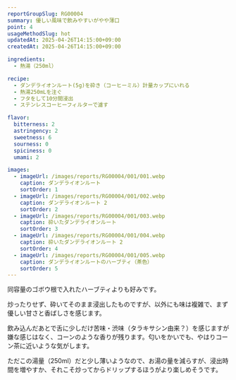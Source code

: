 ```yaml
---
reportGroupSlug: RG00004
summary: 優しい風味で飲みやすいがやや薄口
point: 4
usageMethodSlug: hot
updatedAt: 2025-04-26T14:15:00+09:00
createdAt: 2025-04-26T14:15:00+09:00

ingredients:
  - 熱湯（250ml）

recipe:
  - ダンデライオンルート(5g)を砕き（コーヒーミル）計量カップにいれる
  - 熱湯250mLを注ぐ
  - フタをして10分間浸出
  - ステンレスコーヒーフィルターで濾す

flavor:
  bitterness: 2
  astringency: 2
  sweetness: 6
  sourness: 0
  spiciness: 0
  umami: 2

images:
  - imageUrl: /images/reports/RG00004/001/001.webp
    caption: ダンデライオンルート
    sortOrder: 1
  - imageUrl: /images/reports/RG00004/001/002.webp
    caption: ダンデライオンルート 2
    sortOrder: 2
  - imageUrl: /images/reports/RG00004/001/003.webp
    caption: 砕いたダンデライオンルート
    sortOrder: 3
  - imageUrl: /images/reports/RG00004/001/004.webp
    caption: 砕いたダンデライオンルート 2
    sortOrder: 4
  - imageUrl: /images/reports/RG00004/001/005.webp
    caption: ダンデライオンルートのハーブティ（茶色）
    sortOrder: 5
---
```


同容量のゴボウ根で入れたハーブティよりも好みです。

炒ったりせず、砕いてそのまま浸出したものですが、以外にも味は複雑で、まず優しい甘さと香ばしさを感じます。

飲み込んだあとで舌に少しだけ苦味・渋味（タラキサシン由来？）を感じますが嫌な感じはなく、コーンのような香りが残ります。匂いをかいでも、やはりコーン茶に近いような気がします。

ただこの湯量（250ml）だと少し薄いようなので、お湯の量を減らすが、浸出時間を増やすか、それこそ炒ってからドリップするほうがより楽しめそうです。